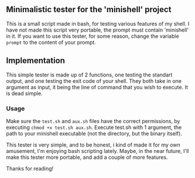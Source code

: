 ## Minimalistic tester for the 'minishell' project

This is a small script made in bash, for testing various features of my shell.
I have not made this script very portable, the prompt must contain 'minishell' in it.
If you want to use this tester, for some reason, change the variable ```prompt``` to the content of your prompt.

## Implementation

This simple tester is made up of 2 functions, one testing the standart output, and one testing the exit code of your shell.
They both take in one argument as input, it being the line of command that you wish to execute. It is dead simple.

### Usage

Make sure the ```test.sh``` and ```aux.sh``` files have the correct permissions, by executing ```chmod +x test.sh aux.sh```.
Execute test.sh with 1 argument, the path to your minishell executable (not the directory, but the binary itself).

This tester is very simple, and to be honest, i kind of made it for my own amusement, I'm enjoying bash scripting lately.
Maybe, in the near future, I'll make this tester more portable, and add a couple of more features.

Thanks for reading!
